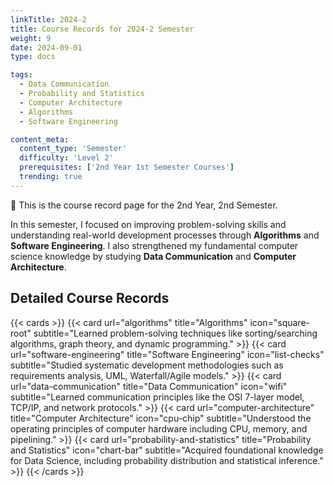 ```yaml
---
linkTitle: 2024-2
title: Course Records for 2024-2 Semester
weight: 9
date: 2024-09-01
type: docs

tags:
  - Data Communication
  - Probability and Statistics
  - Computer Architecture
  - Algorithms
  - Software Engineering

content_meta:
  content_type: 'Semester'
  difficulty: 'Level 2'
  prerequisites: ['2nd Year 1st Semester Courses']
  trending: true
---
```


👋 This is the course record page for the 2nd Year, 2nd Semester.

In this semester, I focused on improving problem-solving skills and understanding real-world development processes through **Algorithms** and **Software Engineering**. I also strengthened my fundamental computer science knowledge by studying **Data Communication** and **Computer Architecture**.

## Detailed Course Records

{{< cards >}}
  {{< card url="algorithms" title="Algorithms" icon="square-root" subtitle="Learned problem-solving techniques like sorting/searching algorithms, graph theory, and dynamic programming." >}}
  {{< card url="software-engineering" title="Software Engineering" icon="list-checks" subtitle="Studied systematic development methodologies such as requirements analysis, UML, Waterfall/Agile models." >}}
  {{< card url="data-communication" title="Data Communication" icon="wifi" subtitle="Learned communication principles like the OSI 7-layer model, TCP/IP, and network protocols." >}}
  {{< card url="computer-architecture" title="Computer Architecture" icon="cpu-chip" subtitle="Understood the operating principles of computer hardware including CPU, memory, and pipelining." >}}
  {{< card url="probability-and-statistics" title="Probability and Statistics" icon="chart-bar" subtitle="Acquired foundational knowledge for Data Science, including probability distribution and statistical inference." >}}
{{< /cards >}}